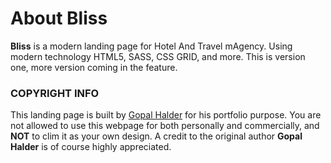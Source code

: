 # About Bliss

**Bliss** is a modern landing page for Hotel And Travel mAgency. Using modern technology HTML5, SASS, CSS GRID, and more. This is version one, more version coming in the feature.

### COPYRIGHT INFO

This landing page is built by [Gopal Halder](https://bit.ly/2WU9aTy) for his portfolio purpose. You are not allowed to use this webpage for both personally and commercially, and **NOT** to clim it as your own design. A credit to the original author **Gopal Halder** is of course highly appreciated.
